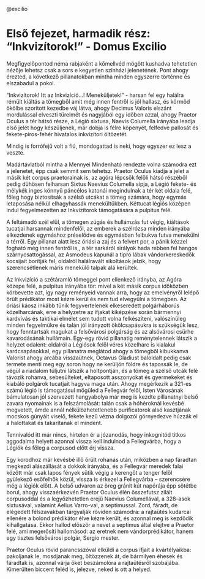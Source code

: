 @excilio

# Első fejezet, harmadik rész: “Inkvizítorok!” - Domus Excilio

Megfigyelőpontod néma rabjaként a kőmellvéd mögött kushadva tehetetlen nézője lehetsz csak a sors e kegyetlen színházi jelenetének. Pont ahogy érezted, a következő pillanatokban mintha minden egyszerre történne és elszabadul a pokol.

“Inkvizítorok! Itt az Inkvizíció…! Meneküljetek!” - harsan fel egy halálra rémült kiáltás a tömegből amit még innen fentről is jól hallasz, és körmöd ökölbe szorított kezedbe váj látva, ahogy Decimus Valoris elszánt mordulással elveszti türelmét és nagyjából egy időben azzal, ahogy Praetor Oculus a tér hátsó része, a Légió sixtusa, Naevis Columella irányába leadja első jelét hogy készüljenek, már dobja is félre köpenyét, felfedve pallosát és fekete-piros-fehér hivatalos inkvizítori öltözetét.

Mindig is forrófejű volt a fiú, mondogattad is neki, hogy egyszer ez lesz a veszte.

Madártávlatból mintha a Mennyei Mindenható rendezte volna számodra ezt a jelenetet, épp csak semmit sem tehetsz. Praetor Oculus kiadja a jelet a másik két corpus praetorainak is, az agóra lépcsők felőli hátsó részéből pedig dühösen felharsan Sixtus Naevius Columella sípja, a Légió fekete- és mélykék inges könnyű páncélos katonái megindulnak a tér két oldala felé, főleg hogy biztosítsák a szélső utcákat a tömeg számára, hogy egymás letaposása nélkül elhagyhassák menekültükben. Kéttucat légiós középen indul fegyelmezetten az Inkvizítorok támogatására a pulpitus felé.

A feltámadó szél elül, a tömegen zúgás és hullámzás fut végig, kiáltások tucatjai harsannak mindenfelől, az emberek a szélrózsa minden irányába elkezdenek egymáshoz préselődve és egymásban felbukva futva menekülni a térről. Egy pillanat alatt lesz óriási a zaj és a felvert por, a pánik kézzel fogható még innen fentről is,, a tér sarkáról sirályok hada rebben fel hangos szárnycsattogással, az Asmodeus kapunál a tipró lábak vándorkereskedők kocsijait borítják fel, oldalról halálravált sikoltások jelzik, hogy szerencsétlenek máris menekülő talpak alá kerültek.

Az Inkvizíció a szétáramló tömeggel pont ellenkező irányba, az Agóra közepe felé, a pulpitus irányába tör: mivel a két másik corpus időközben körbevette azt, így nagy reményeid vannak arra, hogy az emelvényről lelépő őrült prédikátor most kézre kerül és nem tud elvegyülni a tömegben. Az óriási káosz inkább tűnik fegyvertelenek elkeseredett polgárháborús közelharcának, erre a helyzetre az ifjakat kiképzése során bármennyi kardvívás és taktikai elmélet sem tudott volna felkészíteni, valószínűleg minden fegyelmükre és talán jól irányzott ökölcsapásukra is szükségük lesz, hogy fenntartsák magukat a felsővárosi polgárság és az alsóvárosi csürhe kavarodásának hullámain. Egy-egy rövid pillanatig reménytelennek látszik a helyzet odalent: oldalról a Légiósok felől véres közelharc is kialakul kardcsapásokkal, egy pillanatra meglátod ahogy a tömegből kibukkanva Valorist ahogy arcába visszaütnek, Octavus Gladiust baloldalt pedig csak termete menti meg egy soron hogy ne kerüljön földre és tapossák le, de végül a riadalom túljutni látszik a holtpontján, és a tömeg a szélső utcák felé távozik rohanva, sebesülteket, eltaposott asszonyokat és gyermekeket és kiabáló polgárok tucatjait hagyva maga után. Ahogy megérkezik a 321-es számú légió is támogatásul mögüled a Fellegvár felől, Isten Városának bámulatosan jól szervezett hangyabolya már meg is kezdte pillanatnyi belső zavara nyomainak is a felszámolását: talán csak a hóhéroknál kevésbé megvetett, ámde annál nélkülözhetetlenebb purificatorok alsó kasztjának mocskos gúnyáit viselő, fekete kezű vézna dolgozói görnyedezve húzzák el a halottakat és takarítanak el mindent.

Tennivalód itt már nincs, hirtelen ér a józanodás, hogy inkognitód titkos aggodalma helyett azonnal vissza kell indulnod a Fellegvárba, hogy a Légiók és főleg a corpusod előtt érj vissza.

Egy korodhoz már kevésbé illő őrült rohanás után, miközben a nap fáradtan megkezdi alászállását a dokkok irányába, és a Fellegvár meredek falai között már csak lapos fények sütik végig a kerengőt a tenger felől gyülekező esőfelhők közül, vissza is érkezel a Fellegvárba – szerencsére még a légiók előtt. A belső udvaron az öreg gránit kút napórája épp sötétbe borul, ahogy visszaérkezvén Praetor Oculus élén összefutsz zilált corpusoddal és a legyőzhetetlen erejű Naevius Columellával, a 328-asok sixtusával, valamint Aelius Varro-val, a septimussal. Zord, fáradt, de elégedett félszavakban tárgyalják röviden számodra: a rajtaütés kudarcai ellenére a bolond prédikátor élve kézre került, és azonnal meg is kezdődik kihallgatása. Ekkor hallod először a nevet a septimus által elejtve a Praetor felé, ami megerősíti hallomásod: az eretnek nem vándorprédikátor, hanem egy tisztes felsővárosi polgár, Sergio mester.

Praetor Oculus rövid parancsszóval elküldi a corpus ifjait a kvártélyaikba: pakoljanak le, mosdjanak meg, öltözzenek át, de bármilyen éhesek és fáradtak is, azonnal várja őket beszámolóra a rajtaütésről szobájába. Kimerülten biccent feléd is, jelezve, neked is ott a helyed.
